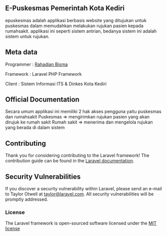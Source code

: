 ## E-Puskesmas Pemerintah Kota Kediri 

epuskesmas adalah applikasi berbasis website yang ditujukan untuk puskesmas dalam memudahkan melakukan rujukan pasien kepada rumahsakit. applikasi ini seperti sistem antrian, bedanya sistem ini adalah sistem untuk rujukan.

## Meta data
Programmer : [Rahadian Bisma](http://djiebrats.net)

Framework  : Laravel PHP Framework

Client     : Sistem Informasi ITS & Dinkes Kota Kediri


## Official Documentation
Secara umum applikasi ini memiliki 2 hak akses pengguna yaitu puskesmas dan rumahsakit
Puskesmas => mengirimkan rujukan pasien yang akan dirujuk ke rumah sakit
Rumah sakit => menerima dan mengelola rujukan yang berada di dalam sistem 

## Contributing

Thank you for considering contributing to the Laravel framework! The contribution guide can be found in the [Laravel documentation](http://laravel.com/docs/contributions).

## Security Vulnerabilities

If you discover a security vulnerability within Laravel, please send an e-mail to Taylor Otwell at taylor@laravel.com. All security vulnerabilities will be promptly addressed.

### License

The Laravel framework is open-sourced software licensed under the [MIT license](http://opensource.org/licenses/MIT)

